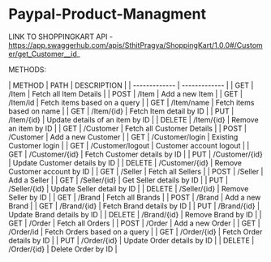 # Paypal-Product-Managment

LINK TO SHOPPINGKART API - https://app.swaggerhub.com/apis/SthitPragya/ShoppingKart/1.0.0#/Customer/get_Customer__id_


METHODS:

| METHOD  | PATH | DESCRIPTION |
| ------------- | ------------- |
| GET  | /Item  | Fetch all Item Details |
| POST  | /Item  | Add a new Item |
| GET  | /Item/id  | Fetch items based on a query |
| GET  | /Item/name  | Fetch items based on name |
| GET  | /Item/{id}  | Fetch Item detail by ID |
| PUT  | /Item/{id}  | Update details of an item by ID |
| DELETE  | /Item/{id}  | Remove an item by ID |
| GET  | /Customer  | Fetch all Customer Details |
| POST  | /Customer  | Add a new Customer |
| GET  | /Customer/login  | Existing Customer login |
| GET  | /Customer/logout  | Customer account logout |
| GET  | /Customer/{id}  | Fetch Customer details by ID |
| PUT  | /Customer/{id}  | Update Customer details by ID |
| DELETE  | /Customer/{id}  | Remove Customer account by ID |
| GET  | /Seller  | Fetch all Sellers |
| POST  | /Seller  | Add a Seller |
| GET  | /Seller/{id}  | Get Seller details by ID |
| PUT  | /Seller/{id}  | Update Seller detail by ID |
| DELETE  | /Seller/{id}  | Remove Seller by ID |
| GET  | /Brand  | Fetch all Brands |
| POST  | /Brand  | Add a new Brand |
| GET  | /Brand/{id}  | Fetch Brand details by ID |
| PUT  | /Brand/{id}  | Update Brand details by ID |
| DELETE  | /Brand/{id}  | Remove Brand by ID |
| GET  | /Order  | Fetch all Orders |
| POST  | /Order  | Add a new Order |
| GET  | /Order/id  | Fetch Orders based on a query |
| GET  | /Order/{id}  | Fetch Order details by ID |
| PUT  | /Order/{id}  | Update Order details by ID |
| DELETE  | /Order/{id}  | Delete Order by ID |
